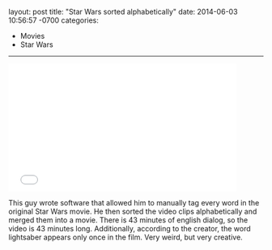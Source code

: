 layout: post
title:  "Star Wars sorted alphabetically"
date:   2014-06-03 10:56:57 -0700
categories:
  - Movies
  - Star Wars
---

<iframe class="embedly-embed" src="//cdn.embedly.com/widgets/media.html?src=https%3A%2F%2Fwww.youtube.com%2Fembed%2F5GFW-eEWXlc%3Ffeature%3Doembed&url=https%3A%2F%2Fwww.youtube.com%2Fwatch%3Fv%3D5GFW-eEWXlc&image=https%3A%2F%2Fi.ytimg.com%2Fvi%2F5GFW-eEWXlc%2Fhqdefault.jpg&key=d815972c91e546edb5d2d02e509f8b1c&type=text%2Fhtml&schema=youtube" width="450" height="253" scrolling="no" frameborder="0" allowfullscreen></iframe>

This guy wrote software that allowed him to manually tag every word in the original Star Wars movie. He then sorted the video clips alphabetically and merged them into a movie. There is 43 minutes of english dialog, so the video is 43 minutes long. Additionally, according to the creator, the word lightsaber appears only once in the film. Very weird, but very creative.
